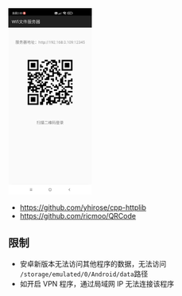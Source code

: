 
<img src="images/1.jpg" width="33.333%">

* https://github.com/yhirose/cpp-httplib
* https://github.com/ricmoo/QRCode

## 限制

* 安卓新版本无法访问其他程序的数据，无法访问 `/storage/emulated/0/Android/data`路径
* 如开启 VPN 程序，通过局域网 IP 无法连接该程序
